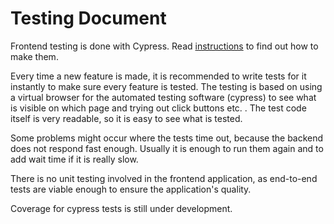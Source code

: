 # Testing Document

Frontend testing is done with Cypress. Read [instructions](https://github.com/movie-book-recommender/movie-book-recommender-project/blob/main/Documentation/instructions/reacttesting.md) to find out how to make them.

Every time a new feature is made, it is recommended to write tests for it instantly to make sure every feature is tested. The testing is based on using a virtual browser for the automated testing software (cypress) to see what is visible on which page and trying out click buttons etc. . The test code itself is very readable, so it is easy to see what is tested.

Some problems might occur where the tests time out, because the backend does not respond fast enough. Usually it is enough to run them again and to add wait time if it is really slow.

There is no unit testing involved in the frontend application, as end-to-end tests are viable enough to ensure the application's quality.

Coverage for cypress tests is still under development.